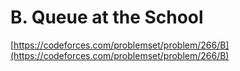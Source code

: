 # B. Queue at the School

[https://codeforces.com/problemset/problem/266/B](https://codeforces.com/problemset/problem/266/B)

